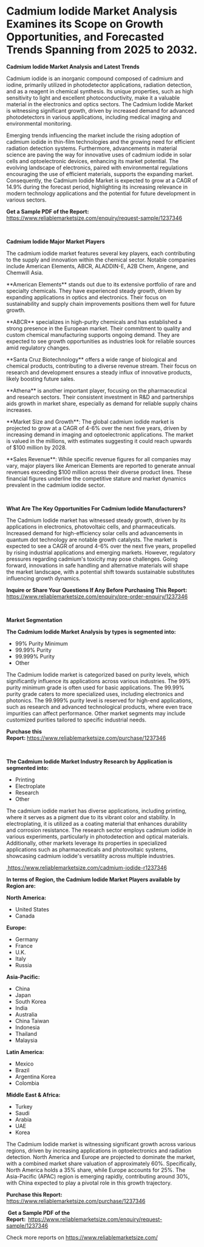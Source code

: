 <p><h1>Cadmium Iodide Market Analysis Examines its Scope on Growth Opportunities, and Forecasted Trends Spanning from 2025 to 2032.</h1></p><p><strong>Cadmium Iodide Market Analysis and Latest Trends</strong></p>
<p><p>Cadmium iodide is an inorganic compound composed of cadmium and iodine, primarily utilized in photodetector applications, radiation detection, and as a reagent in chemical synthesis. Its unique properties, such as high sensitivity to light and excellent photoconductivity, make it a valuable material in the electronics and optics sectors. The Cadmium Iodide Market is witnessing significant growth, driven by increased demand for advanced photodetectors in various applications, including medical imaging and environmental monitoring. </p><p>Emerging trends influencing the market include the rising adoption of cadmium iodide in thin-film technologies and the growing need for efficient radiation detection systems. Furthermore, advancements in material science are paving the way for innovative uses of cadmium iodide in solar cells and optoelectronic devices, enhancing its market potential. The evolving landscape of electronics, paired with environmental regulations encouraging the use of efficient materials, supports the expanding market. Consequently, the Cadmium Iodide Market is expected to grow at a CAGR of 14.9% during the forecast period, highlighting its increasing relevance in modern technology applications and the potential for future development in various sectors.</p></p>
<p><strong>Get a Sample PDF of the Report:&nbsp;</strong> <a href="https://www.reliablemarketsize.com/enquiry/request-sample/1237346?utm_campaign=2255&utm_medium=2&utm_source=Github&utm_content=ia&utm_term=30012025&utm_id=cadmium-iodide">https://www.reliablemarketsize.com/enquiry/request-sample/1237346</a></p>
<p>&nbsp;</p>
<p><strong>Cadmium Iodide Major Market Players</strong></p>
<p><p>The cadmium iodide market features several key players, each contributing to the supply and innovation within the chemical sector. Notable companies include American Elements, ABCR, ALADDIN-E, A2B Chem, Angene, and Chemwill Asia.</p><p>**American Elements** stands out due to its extensive portfolio of rare and specialty chemicals. They have experienced steady growth, driven by expanding applications in optics and electronics. Their focus on sustainability and supply chain improvements positions them well for future growth.</p><p>**ABCR** specializes in high-purity chemicals and has established a strong presence in the European market. Their commitment to quality and custom chemical manufacturing supports ongoing demand. They are expected to see growth opportunities as industries look for reliable sources amid regulatory changes.</p><p>**Santa Cruz Biotechnology** offers a wide range of biological and chemical products, contributing to a diverse revenue stream. Their focus on research and development ensures a steady influx of innovative products, likely boosting future sales.</p><p>**Athena** is another important player, focusing on the pharmaceutical and research sectors. Their consistent investment in R&D and partnerships aids growth in market share, especially as demand for reliable supply chains increases.</p><p>**Market Size and Growth**: The global cadmium iodide market is projected to grow at a CAGR of 4-6% over the next five years, driven by increasing demand in imaging and optoelectronic applications. The market is valued in the millions, with estimates suggesting it could reach upwards of $100 million by 2028.</p><p>**Sales Revenue**: While specific revenue figures for all companies may vary, major players like American Elements are reported to generate annual revenues exceeding $100 million across their diverse product lines. These financial figures underline the competitive stature and market dynamics prevalent in the cadmium iodide sector.</p></p>
<p>&nbsp;</p>
<p><strong>What Are The Key Opportunities For Cadmium Iodide Manufacturers?</strong></p>
<p><p>The Cadmium Iodide market has witnessed steady growth, driven by its applications in electronics, photovoltaic cells, and pharmaceuticals. Increased demand for high-efficiency solar cells and advancements in quantum dot technology are notable growth catalysts. The market is expected to see a CAGR of around 4-6% over the next five years, propelled by rising industrial applications and emerging markets. However, regulatory pressures regarding cadmium's toxicity may pose challenges. Going forward, innovations in safe handling and alternative materials will shape the market landscape, with a potential shift towards sustainable substitutes influencing growth dynamics.</p></p>
<p><strong>Inquire or Share Your Questions If Any Before Purchasing This Report:</strong> <a href="https://www.reliablemarketsize.com/enquiry/pre-order-enquiry/1237346?utm_campaign=2255&utm_medium=2&utm_source=Github&utm_content=ia&utm_term=30012025&utm_id=cadmium-iodide">https://www.reliablemarketsize.com/enquiry/pre-order-enquiry/1237346</a></p>
<p>&nbsp;</p>
<p><strong>Market Segmentation</strong></p>
<p><strong>The Cadmium Iodide Market Analysis by types is segmented into:</strong></p>
<p><ul><li>99% Purity Minimum</li><li>99.99% Purity</li><li>99.999% Purity</li><li>Other</li></ul></p>
<p><p>The Cadmium Iodide market is categorized based on purity levels, which significantly influence its applications across various industries. The 99% purity minimum grade is often used for basic applications. The 99.99% purity grade caters to more specialized uses, including electronics and photonics. The 99.999% purity level is reserved for high-end applications, such as research and advanced technological products, where even trace impurities can affect performance. Other market segments may include customized purities tailored to specific industrial needs.</p></p>
<p><strong>Purchase this Report:&nbsp;</strong><a href="https://www.reliablemarketsize.com/purchase/1237346?utm_campaign=2255&utm_medium=2&utm_source=Github&utm_content=ia&utm_term=30012025&utm_id=cadmium-iodide">https://www.reliablemarketsize.com/purchase/1237346</a></p>
<p>&nbsp;</p>
<p><strong>The Cadmium Iodide Market Industry Research by Application is segmented into:</strong></p>
<p><ul><li>Printing</li><li>Electroplate</li><li>Research</li><li>Other</li></ul></p>
<p><p>The cadmium iodide market has diverse applications, including printing, where it serves as a pigment due to its vibrant color and stability. In electroplating, it is utilized as a coating material that enhances durability and corrosion resistance. The research sector employs cadmium iodide in various experiments, particularly in photodetection and optical materials. Additionally, other markets leverage its properties in specialized applications such as pharmaceuticals and photovoltaic systems, showcasing cadmium iodide's versatility across multiple industries.</p></p>
<p><a href="https://www.reliablemarketsize.com/cadmium-iodide-r1237346?utm_campaign=2255&utm_medium=2&utm_source=Github&utm_content=ia&utm_term=30012025&utm_id=cadmium-iodide">&nbsp;https://www.reliablemarketsize.com/cadmium-iodide-r1237346</a></p>
<p><strong>In terms of Region, the Cadmium Iodide Market Players available by Region are:</strong></p>
<p>
    <p> <strong> North America: </strong>
        <ul>
            <li>United States</li>
            <li>Canada</li>
        </ul>
        </p> 
    <p> <strong> Europe: </strong>
        <ul>
            <li>Germany</li>
            <li>France</li>
            <li>U.K.</li>
            <li>Italy</li>
            <li>Russia</li>
        </ul>
        </p> 
    <p> <strong> Asia-Pacific: </strong>
        <ul>
            <li>China</li>
            <li>Japan</li>
            <li>South Korea</li>
            <li>India</li>
            <li>Australia</li>
            <li>China Taiwan</li>
            <li>Indonesia</li>
            <li>Thailand</li>
            <li>Malaysia</li>
        </ul>
        </p> 
    <p> <strong> Latin America: </strong>
        <ul>
            <li>Mexico</li>
            <li>Brazil</li>
            <li>Argentina Korea</li>
            <li>Colombia</li>
        </ul>
        </p> 
    <p> <strong> Middle East & Africa: </strong>
        <ul>
            <li>Turkey</li>
            <li>Saudi</li>
            <li>Arabia</li>
            <li>UAE</li>
            <li>Korea</li>
        </ul>
    </p>
    </p>
<p><p>The Cadmium Iodide market is witnessing significant growth across various regions, driven by increasing applications in optoelectronics and radiation detection. North America and Europe are projected to dominate the market, with a combined market share valuation of approximately 60%. Specifically, North America holds a 35% share, while Europe accounts for 25%. The Asia-Pacific (APAC) region is emerging rapidly, contributing around 30%, with China expected to play a pivotal role in this growth trajectory.</p></p>
<p><strong>Purchase this Report: </strong><a href="https://www.reliablemarketsize.com/purchase/1237346?utm_campaign=2255&utm_medium=2&utm_source=Github&utm_content=ia&utm_term=30012025&utm_id=cadmium-iodide">https://www.reliablemarketsize.com/purchase/1237346</a></p>
<p>&nbsp;<strong>Get a Sample PDF of the Report:&nbsp;&nbsp;</strong><a href="https://www.reliablemarketsize.com/enquiry/request-sample/1237346?utm_campaign=2255&utm_medium=2&utm_source=Github&utm_content=ia&utm_term=30012025&utm_id=cadmium-iodide">https://www.reliablemarketsize.com/enquiry/request-sample/1237346</a></p>
<p><strong></strong></p>
<p>Check more reports on <a href="https://www.reliablemarketsize.com/?utm_campaign=2255&utm_medium=2&utm_source=Github&utm_content=ia&utm_term=30012025&utm_id=cadmium-iodide">https://www.reliablemarketsize.com/</a></p>